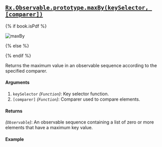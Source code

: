 ## [`Rx.Observable.prototype.maxBy(keySelector, [comparer])`](https://github.com/Reactive-Extensions/RxJS/blob/master/src/core/linq/observable/maxby.js)

{% if book.isPdf %}

![maxBy](http://reactivex.io/documentation/operators/images/maxBy.png)

{% else %}



{% endif %}

Returns the maximum value in an observable sequence according to the specified comparer.

#### Arguments
1. `keySelector` *(`Function`)*: Key selector function.
2. `[comparer]` *(`Function`)*:  Comparer used to compare elements.
 
#### Returns
*(`Observable`)*: An observable sequence containing a list of zero or more elements that have a maximum key value.
 
#### Example

[](http://jsbin.com/zupib/1/embed?js,console)
